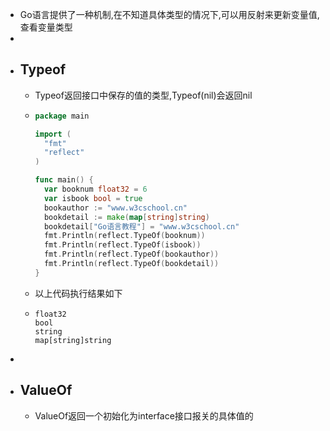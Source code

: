 - Go语言提供了一种机制,在不知道具体类型的情况下,可以用反射来更新变量值,查看变量类型
-
- ## Typeof
	- Typeof返回接口中保存的值的类型,Typeof(nil)会返回nil
	- ```go
	  package main
	  
	  import (
	  	"fmt"
	  	"reflect"
	  )
	  
	  func main() {
	  	var booknum float32 = 6
	  	var isbook bool = true
	  	bookauthor := "www.w3cschool.cn"
	  	bookdetail := make(map[string]string)
	  	bookdetail["Go语言教程"] = "www.w3cschool.cn"
	  	fmt.Println(reflect.TypeOf(booknum))
	  	fmt.Println(reflect.TypeOf(isbook))
	  	fmt.Println(reflect.TypeOf(bookauthor))
	  	fmt.Println(reflect.TypeOf(bookdetail))
	  }
	  ```
	- 以上代码执行结果如下
	- ```
	  float32
	  bool
	  string
	  map[string]string
	  ```
-
- ## ValueOf
	- ValueOf返回一个初始化为interface接口报关的具体值的